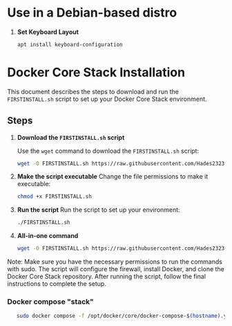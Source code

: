 # Use in a Debian-based distro

1. **Set Keyboard Layout**
   ```bash
   apt install keyboard-configuration
   ```

# Docker Core Stack Installation

This document describes the steps to download and run the `FIRSTINSTALL.sh` script to set up your Docker Core Stack environment.

## Steps

1. **Download the `FIRSTINSTALL.sh` script**

   Use the `wget` command to download the `FIRSTINSTALL.sh` script:

   ```bash
   wget -O FIRSTINSTALL.sh https://raw.githubusercontent.com/Hades2323/DockerCore/refs/heads/main/scripts/FIRSTINSTALL.sh
   ```

2. **Make the script executable**
   Change the file permissions to make it executable:
   ```bash
   chmod +x FIRSTINSTALL.sh
   ```

3. **Run the script**
   Run the script to set up your environment:
   ```bash
   ./FIRSTINSTALL.sh
   ```

4. **All-in-one command**
   ```bash
   wget -O FIRSTINSTALL.sh https://raw.githubusercontent.com/Hades2323/DockerCore/refs/heads/main/scripts/FIRSTINSTALL.sh && chmod +x FIRSTINSTALL.sh && sh ./FIRSTINSTALL.sh
   ```

Note:
Make sure you have the necessary permissions to run the commands with sudo.
The script will configure the firewall, install Docker, and clone the Docker Core Stack repository.
After running the script, follow the final instructions to complete the setup.

### Docker compose "stack"
 ```bash
    sudo docker compose -f /opt/docker/core/docker-compose-$(hostname).yml --profile all --profile core --profile media --profile downloads --profile arrs --profile dbs up -d
```